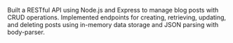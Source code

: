 Built a RESTful API using Node.js and Express to manage blog posts with CRUD operations. Implemented endpoints for creating, retrieving, updating, and deleting posts using in-memory data storage and JSON parsing with body-parser.
